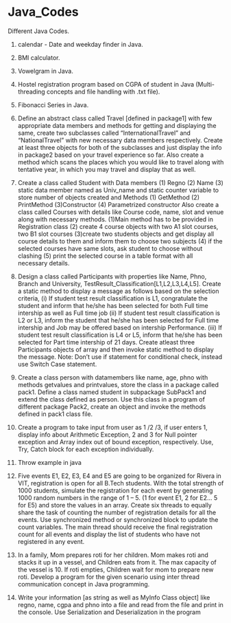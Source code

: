 # Java_Codes
Different Java Codes.
1. calendar - Date and weekday finder in Java.
2. BMI calculator.
3. Vowelgram in Java.
4. Hostel registration program based on CGPA of student in Java (Multi-threading concepts and file handling with .txt file).
5. Fibonacci Series in Java.

6. Define an abstract class called Travel [defined in package1] with few appropriate data members and methods for getting and displaying the same, create two subclasses called    “InternationalTravel” and “NationalTravel” with new necessary data members respectively. Create at least three objects for both of the subclasses and just display the info in  package2 based on your travel experience so far. Also create a method which scans the places which you would like to travel along with tentative year, in which you may travel and display that as well.

7. Create a class called Student with Data members (1) Regno (2) Name (3)
static data member named as Univ_name and static counter variable to
store number of objects created and Methods (1) GetMethod (2)
PrintMethod (3)Constructor (4) Parametrized constructor
Also create a class called Courses with details like Course code, name,
slot and venue along with necessary methods.
(1)Main method has to be provided in Registration class
(2) create 4 course objects with two A1 slot courses, two B1 slot courses
(3)create two students objects and get display all course details to them
and inform them to choose two subjects
(4) if the selected courses have same slots, ask student to choose
without clashing
(5) print the selected course in a table format with all necessary details.

8. Design a class called Participants with properties like Name, Phno,
Branch and University, TestResult_Classification[L1,L2,L3,L4,L5]. Create a
static method to display a message as follows based on the selection
criteria,
(i) If student test result classification is L1, congratulate the student
and inform that he/she has been selected for both Full time
intership as well as Full time job
(ii) If student test result classification is L2 or L3, inform the student
that he/she has been selected for Full time intership and Job
may be offered based on intership Performance.
(iii) If student test result classification is L4 or L5, inform that he/she
has been selected for Part time intership of 21 days.
Create atleast three Participants objects of array and then invoke static
method to display the message.
Note: Don’t use if statement for conditional check, instead use Switch
Case statement.

9. Create a class person with datamembers like name,
age, phno with methods getvalues and printvalues, store
the class in a package called pack1. Define a class
named student in subpackage SubPack1 and extend
the class defined as person. Use this class in a program
of different package Pack2, create an object and invoke
the methods defined in pack1 class file.

10. Create a program to take input from user as 1 /2 /3, if
user enters 1, display info about Arithmetic Exception, 2
and 3 for Null pointer exception and Array index out of
bound exception, respectively. Use, Try, Catch block for
each exception individually.

11. Throw example in java 

12. Five events E1, E2, E3, E4 and E5 are going to be
organized for Rivera in VIT, registration is open for all
B.Tech students. With the total strength of 1000
students, simulate the registration for each event by
generating 1000 random numbers in the range of 1 – 5.
(1 for event E1, 2 for E2… 5 for E5) and store the values
in an array. Create six threads to equally share the task
of counting the number of registration details for all the
events. Use synchronized method or synchronized block
to update the count variables. The main thread should
receive the final registration count for all events and
display the list of students who have not registered in
any event.


13. In a family, Mom prepares roti for her children. Mom makes
roti and stacks it up in a vessel, and Children eats from it. The
max capacity of the vessel is 10. If roti empties, Children wait
for mom to prepare new roti. Develop a program for the given
scenario using inter thread communication concept in Java
programming.

14. Write your information [as string as well as
MyInfo Class object] like regno, name, cgpa
and phno into a file and read from the file and
print in the console. Use Serialization and
Deserialization in the program

